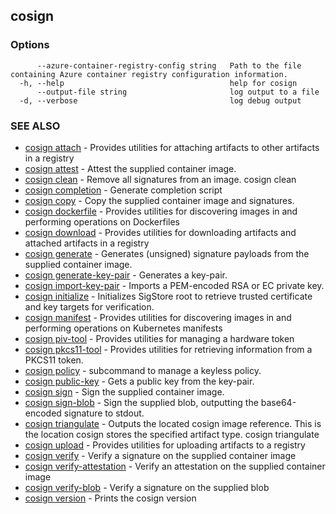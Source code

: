 ## cosign



### Options

```
      --azure-container-registry-config string   Path to the file containing Azure container registry configuration information.
  -h, --help                                     help for cosign
      --output-file string                       log output to a file
  -d, --verbose                                  log debug output
```

### SEE ALSO

* [cosign attach](cosign_attach.md)	 - Provides utilities for attaching artifacts to other artifacts in a registry
* [cosign attest](cosign_attest.md)	 - Attest the supplied container image.
* [cosign clean](cosign_clean.md)	 - Remove all signatures from an image.
cosign clean <image uri>
* [cosign completion](cosign_completion.md)	 - Generate completion script
* [cosign copy](cosign_copy.md)	 - Copy the supplied container image and signatures.
* [cosign dockerfile](cosign_dockerfile.md)	 - Provides utilities for discovering images in and performing operations on Dockerfiles
* [cosign download](cosign_download.md)	 - Provides utilities for downloading artifacts and attached artifacts in a registry
* [cosign generate](cosign_generate.md)	 - Generates (unsigned) signature payloads from the supplied container image.
* [cosign generate-key-pair](cosign_generate-key-pair.md)	 - Generates a key-pair.
* [cosign import-key-pair](cosign_import-key-pair.md)	 - Imports a PEM-encoded RSA or EC private key.
* [cosign initialize](cosign_initialize.md)	 - Initializes SigStore root to retrieve trusted certificate and key targets for verification.
* [cosign manifest](cosign_manifest.md)	 - Provides utilities for discovering images in and performing operations on Kubernetes manifests
* [cosign piv-tool](cosign_piv-tool.md)	 - Provides utilities for managing a hardware token
* [cosign pkcs11-tool](cosign_pkcs11-tool.md)	 - Provides utilities for retrieving information from a PKCS11 token.
* [cosign policy](cosign_policy.md)	 - subcommand to manage a keyless policy.
* [cosign public-key](cosign_public-key.md)	 - Gets a public key from the key-pair.
* [cosign sign](cosign_sign.md)	 - Sign the supplied container image.
* [cosign sign-blob](cosign_sign-blob.md)	 - Sign the supplied blob, outputting the base64-encoded signature to stdout.
* [cosign triangulate](cosign_triangulate.md)	 - Outputs the located cosign image reference. This is the location cosign stores the specified artifact type.
cosign triangulate <image uri>
* [cosign upload](cosign_upload.md)	 - Provides utilities for uploading artifacts to a registry
* [cosign verify](cosign_verify.md)	 - Verify a signature on the supplied container image
* [cosign verify-attestation](cosign_verify-attestation.md)	 - Verify an attestation on the supplied container image
* [cosign verify-blob](cosign_verify-blob.md)	 - Verify a signature on the supplied blob
* [cosign version](cosign_version.md)	 - Prints the cosign version

